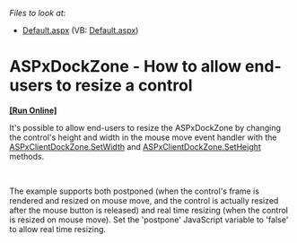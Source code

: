 <!-- default file list -->
*Files to look at*:

* [Default.aspx](./CS/WebSite/Default.aspx) (VB: [Default.aspx](./VB/WebSite/Default.aspx))
<!-- default file list end -->
# ASPxDockZone - How to allow end-users to resize a control
<!-- run online -->
**[[Run Online]](https://codecentral.devexpress.com/e5058/)**
<!-- run online end -->


<p>It's possible to allow end-users to resize the ASPxDockZone by changing the control's height and width in the mouse move event handler with the <a href="http://help.devexpress.com/#AspNet/DevExpressWebASPxClassesScriptsASPxClientControl_SetWidthtopic">ASPxClientDockZone.SetWidth</a> and <a href="http://help.devexpress.com/#AspNet/DevExpressWebASPxClassesScriptsASPxClientControl_SetHeighttopic">ASPxClientDockZone.SetHeight</a> methods.</p><br />
<p>The example supports both postponed (when the control's frame is rendered and resized on mouse move, and the control is actually resized after the mouse button is released) and real time resizing (when the control is resized on mouse move). Set the 'postpone' JavaScript variable to 'false' to allow real time resizing.</p>

<br/>


